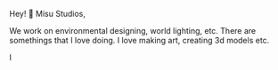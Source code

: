 Hey! 🐇
 Misu Studios,

We work on environmental designing, world lighting, etc.
There are somethings that I love doing.
I love making art, creating 3d models etc.

I
<!---
BunseyXYZ/BunseyXYZ is a ✨ special ✨ repository because its `README.md` (this file) appears on your GitHub profile.
You can click the Preview link to take a look at your changes.
--->
